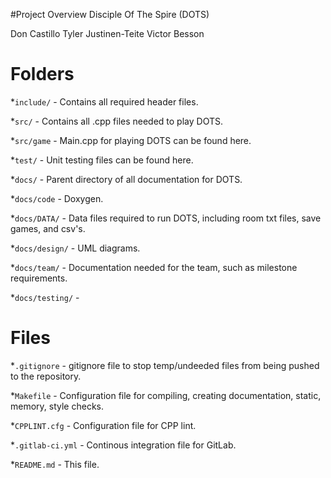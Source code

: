 #Project Overview
Disciple Of The Spire
(DOTS)

Don Castillo
Tyler Justinen-Teite
Victor Besson



# Folders

*```include/``` - Contains all required header files.

*```src/``` - Contains all .cpp files needed to play DOTS.

*```src/game``` - Main.cpp for playing DOTS can be found here.

*```test/``` - Unit testing files can be found here.   

*```docs/``` - Parent directory of all documentation for DOTS.

*```docs/code``` -  Doxygen.

*```docs/DATA/``` - Data files required to run DOTS, including room txt files, save games, and csv's.

*```docs/design/``` - UML diagrams.

*```docs/team/``` - Documentation needed for the team, such as milestone requirements.

*```docs/testing/``` - 

# Files
*```.gitignore``` - gitignore file to stop temp/undeeded files from being pushed to the repository.

*```Makefile``` - Configuration file for compiling, creating documentation, static, memory, style checks.

*```CPPLINT.cfg``` - Configuration file for CPP lint.

*```.gitlab-ci.yml``` - Continous integration file for GitLab.

*```README.md``` - This file.
